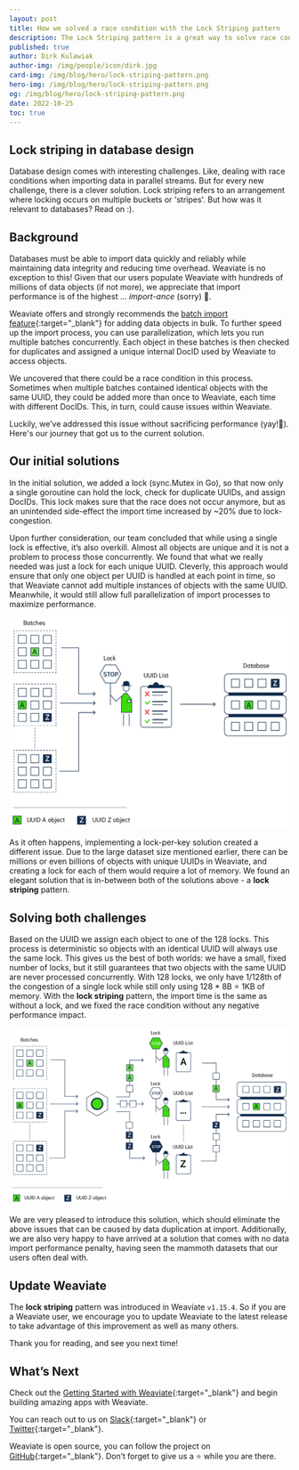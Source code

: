 ```yaml
---
layout: post
title: How we solved a race condition with the Lock Striping pattern
description: The Lock Striping pattern is a great way to solve race conditions - for example, when dealing with concurrent batch imports containing objects with the same UUID - without sacrificing performance.
published: true
author: Dirk Kulawiak
author-img: /img/people/icon/dirk.jpg
card-img: /img/blog/hero/lock-striping-pattern.png
hero-img: /img/blog/hero/lock-striping-pattern.png
og: /img/blog/hero/lock-striping-pattern.png
date: 2022-10-25
toc: true
---
```

## Lock striping in database design
Database design comes with interesting challenges. Like, dealing with race conditions when importing data in parallel streams. But for every new challenge, there is a clever solution. Lock striping refers to an arrangement where locking occurs on multiple buckets or 'stripes'. But how was it relevant to databases? Read on :).

## Background
Databases must be able to import data quickly and reliably while maintaining data integrity and reducing time overhead. Weaviate is no exception to this! Given that our users populate Weaviate with hundreds of millions of data objects (if not more), we appreciate that import performance is of the highest ... *import-ance* (sorry) 🥁.

Weaviate offers and strongly recommends the [batch import feature](/developers/weaviate/current/getting-started/import.html#importing){:target="_blank"} for adding data objects in bulk. To further speed up the import process, you can use parallelization, which lets you run multiple batches concurrently. Each object in these batches is then checked for duplicates and assigned a unique internal DocID used by Weaviate to access objects.

We uncovered that there could be a race condition in this process. Sometimes when multiple batches contained identical objects with the same UUID, they could be added more than once to Weaviate, each time with different DocIDs. This, in turn, could cause issues within Weaviate.

Luckily, we’ve addressed this issue without sacrificing performance (yay!🥳). Here's our journey that got us to the current solution.

## Our initial solutions
In the initial solution, we added a lock (sync.Mutex in Go), so that now only a single goroutine can hold the lock, check for duplicate UUIDs, and assign DocIDs. This lock makes sure that the race does not occur anymore, but as an unintended side-effect the import time increased by ~20% due to lock-congestion.

Upon further consideration, our team concluded that while using a single lock is effective, it’s also overkill. Almost all objects are unique and it is not a problem to process those concurrently. We found that what we really needed was just a lock for each unique UUID. Cleverly, this approach would ensure that only one object per UUID is handled at each point in time, so that Weaviate cannot add multiple instances of objects with the same UUID. Meanwhile, it would still allow full parallelization of import processes to maximize performance.

![Single-lock solution](/img/blog/lock-striping-pattern/single-lock-solution.png)

As it often happens, implementing a lock-per-key solution created a different issue. Due to the large dataset size mentioned earlier, there can be millions or even billions of objects with unique UUIDs in Weaviate, and creating a lock for each of them would require a lot of memory. We found an elegant solution that is in-between both of the solutions above - a **lock striping** pattern.

## Solving both challenges
Based on the UUID we assign each object to one of the 128 locks. This process is deterministic so objects with an identical UUID will always use the same lock. This gives us the best of both worlds: we have a small, fixed number of locks, but it still guarantees that two objects with the same UUID are never processed concurrently. With 128 locks, we only have 1/128th of the congestion of a single lock while still only using 128 * 8B = 1KB of memory. With the **lock striping** pattern, the import time is the same as without a lock, and we fixed the race condition without any negative performance impact.

![lock striping solution](/img/blog/lock-striping-pattern/lock-striping-solution.png)

We are very pleased to introduce this solution, which should eliminate the above issues that can be caused by data duplication at import. Additionally, we are also very happy to have arrived at a solution that comes with no data import performance penalty, having seen the mammoth datasets that our users often deal with.

## Update Weaviate
The **lock striping** pattern was introduced in Weaviate `v1.15.4`. So if you are a Weaviate user, we encourage you to update Weaviate to the latest release to take advantage of this improvement as well as many others.

Thank you for reading, and see you next time!

## What’s Next
Check out the [Getting Started with Weaviate](https://weaviate.io/developers/weaviate/current/getting-started/index.html){:target="_blank"} and begin building amazing apps with Weaviate.

You can reach out to us on [Slack](https://join.slack.com/t/weaviate/shared_invite/zt-goaoifjr-o8FuVz9b1HLzhlUfyfddhw){:target="_blank"} or [Twitter](https://twitter.com/weaviate_io){:target="_blank"}.

Weaviate is open source, you can follow the project on [GitHub](https://github.com/semi-technologies/weaviate){:target="_blank"}. Don’t forget to give us a ⭐️ while you are there.